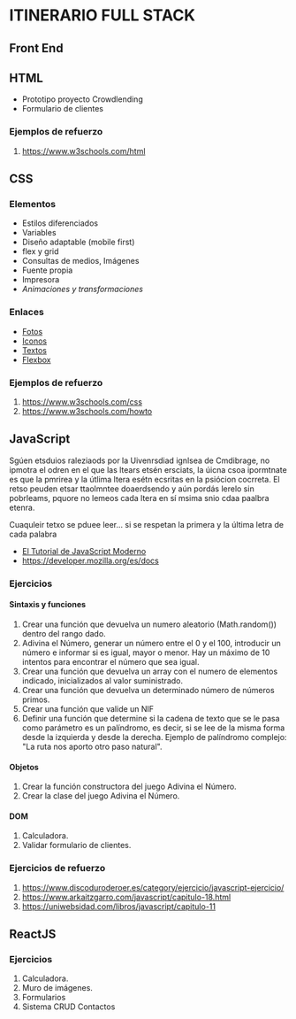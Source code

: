# ITINERARIO FULL STACK

## Front End
## HTML

- Prototipo proyecto Crowdlending
- Formulario de clientes

### Ejemplos de refuerzo

  1. <https://www.w3schools.com/html>

## CSS

### Elementos

- Estilos diferenciados
- Variables
- Diseño adaptable (mobile first)
- flex y grid
- Consultas de medios, Imágenes
- Fuente propia
- Impresora
- *Animaciones y transformaciones*

### Enlaces

- [Fotos](https://picsum.photos/)
- [Iconos](https://fontawesome.com/)
- [Textos](https://www.lipsum.com/)
- [Flexbox](https://flexboxfroggy.com/#es)

### Ejemplos de refuerzo

  1. <https://www.w3schools.com/css>
  2. <https://www.w3schools.com/howto>

## JavaScript

Sgúen etsduios raleziaods por la Uivenrsdiad ignlsea de Cmdibrage, no ipmotra el odren en el que las ltears etsén ersciats, la úicna csoa ipormtnate es que la pmrirea y la útlima ltera esétn ecsritas en la psiócion cocrreta. El retso peuden etsar ttaolmntee doaerdsendo y aún pordás lerelo sin pobrleams, pquore no lemeos cada ltera en sí msima snio cdaa paalbra etenra.

Cuaquleir tetxo se pduee leer... si se respetan la primera y la última letra de cada palabra

- [El Tutorial de JavaScript Moderno](https://es.javascript.info/)
- <https://developer.mozilla.org/es/docs>

### Ejercicios

#### Sintaxis y funciones

1. Crear una función que devuelva un numero aleatorio (Math.random()) dentro del rango dado.
2. Adivina el Número, generar un número entre el 0 y el 100, introducir un número e informar si es igual, mayor o menor. Hay un máximo de 10 intentos para encontrar el número que sea igual.
3. Crear una función que devuelva un array con el numero de elementos indicado, inicializados al valor suministrado.
4. Crear una función que devuelva un determinado número de números primos.
5. Crear una función que valide un NIF
6. Definir una función que determine si la cadena de texto que se le pasa como parámetro es un palíndromo, es decir, si se lee de la misma forma desde la izquierda y desde la derecha. Ejemplo de palíndromo complejo: "La ruta nos aporto otro paso natural".

#### Objetos

1. Crear la función constructora del juego Adivina el Número.
2. Crear la clase del juego Adivina el Número.

#### DOM

1. Calculadora.
2. Validar formulario de clientes.

### Ejercicios de refuerzo

  1. <https://www.discoduroderoer.es/category/ejercicio/javascript-ejercicio/>
  2. <https://www.arkaitzgarro.com/javascript/capitulo-18.html>
  3. <https://uniwebsidad.com/libros/javascript/capitulo-11>

## ReactJS

### Ejercicios

1. Calculadora.
2. Muro de imágenes.
3. Formularios
4. Sistema CRUD Contactos
